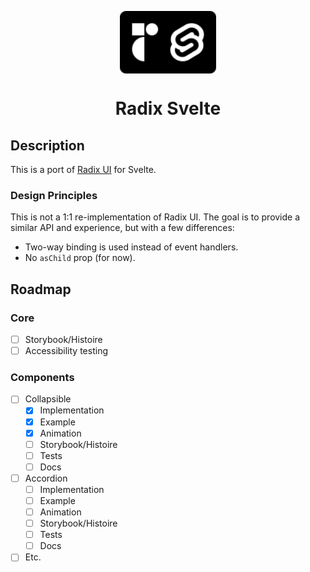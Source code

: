 <p align="center">
  <img align="center" src="./static/logo_github.svg" height="100" />
  
 <h1 align="center">
   Radix Svelte
</h1>
</p>

## Description

This is a port of [Radix UI](https://www.radix-ui.com/) for Svelte.

### Design Principles

This is not a 1:1 re-implementation of Radix UI. The goal is to provide a similar API and experience, but with a few differences:

- Two-way binding is used instead of event handlers.
- No `asChild` prop (for now).

## Roadmap

### Core

- [ ] Storybook/Histoire
- [ ] Accessibility testing

### Components

- [ ] Collapsible
  - [x] Implementation
  - [x] Example
  - [x] Animation
  - [ ] Storybook/Histoire
  - [ ] Tests
  - [ ] Docs
- [ ] Accordion
  - [ ] Implementation
  - [ ] Example
  - [ ] Animation
  - [ ] Storybook/Histoire
  - [ ] Tests
  - [ ] Docs
- [ ] Etc.
